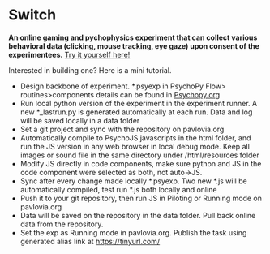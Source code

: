 # Switch
**An online gaming and pychophysics experiment that can collect various behavioral data 
(clicking, mouse tracking, eye gaze) upon consent of the experimentees.**
[Try it yourself here!](https://run.pavlovia.org/jingwang.physics/switchbeta/html/?__pilotToken=3c59dc048e8850243be8079a5c74d079&__oauthToken=a651fabc8d3fd042327636d17a96e67d188f0e5caccb34034de68d20aeb500b7)

Interested in building one? Here is a mini tutorial.

* Design backbone of experiment. *.psyexp in PsychoPy
  Flow> routines>components
  details can be found in [Psychopy.org](https://psychopy.org/index.html)
* Run local python version of the experiment in the experiment runner. A new *_lastrun.py is generated automatically at each run. Data and log will be saved locally in a data folder
* Set a git project and sync with the repository on pavlovia.org
* Automatically compile to PsychoJS javascripts in the html folder, and run the JS version in any web browser in local debug mode. Keep all images or sound file in the same directory under /html/resources folder
* Modify JS directly in code components, make sure python and JS in the code component were selected as both, not auto->JS. 
* Sync after every change made locally *.psyexp. Two new *.js will be automatically compiled, test run *.js both locally and online
* Push it to your git repository, then run JS in Piloting or Running mode on pavlovia.org
* Data will be saved on the repository in the data folder. Pull back online data from the repository.
* Set the exp as Running mode in pavlovia.org. Publish the task using generated alias link at https://tinyurl.com/
